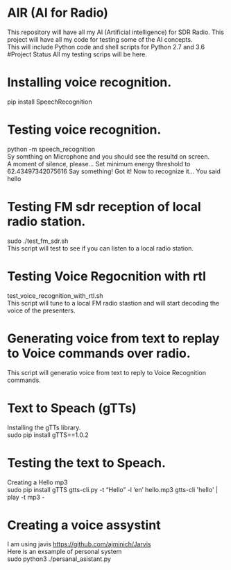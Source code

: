 # AIR (AI for Radio)
This repository will have all my AI (Artificial intelligence) for SDR Radio.
This project will have all my code for testing some of the AI concepts.<br>
This will include Python code and shell scripts for Python 2.7 and 3.6
#Project Status
All my testing scrips will be here.<br>
# Installing voice recognition.
pip install SpeechRecognition<br>
# Testing voice recognition.
python -m speech_recognition<br>
Sy somthing on Microphone and you should see the resultd on screen.<br>
A moment of silence, please...
Set minimum energy threshold to 62.43497342075616
Say something!
Got it! Now to recognize it...
You said hello
# Testing FM sdr reception of local radio station.
sudo ./test_fm_sdr.sh<br>
This script will test to see if you can listen to a local radio station.<br>
# Testing Voice Regocnition with rtl
test_voice_recognition_with_rtl.sh<br>
This script will tune to a local FM radio stastion and will start decoding the voice of the presenters.<br>
# Generating voice from text to replay to Voice commands over radio.
This script will generatio voice from text to reply to Voice Recognition commands.<br>
# Text to Speach (gTTs)
Installing the gTTs library.<br>
sudo pip install gTTS==1.0.2<br>
# Testing the text to Speach.
Creating a Hello mp3<br>sudo pip install gTTS
gtts-cli.py -t “Hello” -l ‘en’ hello.mp3
gtts-cli 'hello' | play -t mp3 -
# Creating a voice assystint
I am using javis https://github.com/ajminich/Jarvis<br>
Here is an exsample of personal system<br>
sudo python3 ./persanal_asistant.py
